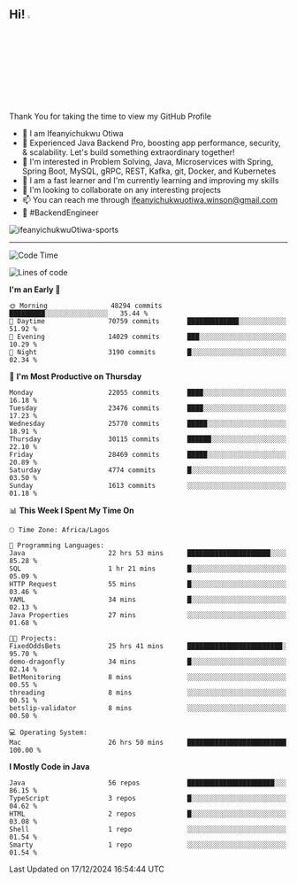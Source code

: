 <!-- BLOG-POST-LIST:START --><!-- BLOG-POST-LIST:END -->

## Hi! <img src="https://media.giphy.com/media/hvRJCLFzcasrR4ia7z/giphy.gif" width="4%"> 

Thank You for taking the time to view my GitHub Profile

- 👋 I am Ifeanyichukwu Otiwa
- 🚀 Experienced Java Backend Pro, boosting app performance, security, & scalability. Let's build something extraordinary together!
- 👀 I'm interested in Problem Solving, Java, Microservices with Spring, Spring Boot, MySQL, gRPC, REST, Kafka, git, Docker, and Kubernetes
- 🌱 I am a fast learner and I'm currently learning and improving my skills
- 💞️ I'm looking to collaborate on any interesting projects
- 📫 You can reach me through ifeanyichukwuotiwa.winson@gmail.com
- 🚀 #BackendEngineer

<p align="left" marginTop="10px"> <img src="https://komarev.com/ghpvc/?username=ifeanyichukwuOtiwa-sports&label=Profile%20views&color=0e75b6&style=for-the-badge" alt="ifeanyichukwuOtiwa-sports" /> </p>

***

<!--START_SECTION:waka-->
![Code Time](http://img.shields.io/badge/Code%20Time-3%2C232%20hrs%2058%20mins-blue)

![Lines of code](https://img.shields.io/badge/From%20Hello%20World%20I%27ve%20Written-34.0%20million%20lines%20of%20code-blue)

**I'm an Early 🐤** 

```text
🌞 Morning                48294 commits       █████████░░░░░░░░░░░░░░░░   35.44 % 
🌆 Daytime                70759 commits       █████████████░░░░░░░░░░░░   51.92 % 
🌃 Evening                14029 commits       ███░░░░░░░░░░░░░░░░░░░░░░   10.29 % 
🌙 Night                  3190 commits        █░░░░░░░░░░░░░░░░░░░░░░░░   02.34 % 
```
📅 **I'm Most Productive on Thursday** 

```text
Monday                   22055 commits       ████░░░░░░░░░░░░░░░░░░░░░   16.18 % 
Tuesday                  23476 commits       ████░░░░░░░░░░░░░░░░░░░░░   17.23 % 
Wednesday                25770 commits       █████░░░░░░░░░░░░░░░░░░░░   18.91 % 
Thursday                 30115 commits       ██████░░░░░░░░░░░░░░░░░░░   22.10 % 
Friday                   28469 commits       █████░░░░░░░░░░░░░░░░░░░░   20.89 % 
Saturday                 4774 commits        █░░░░░░░░░░░░░░░░░░░░░░░░   03.50 % 
Sunday                   1613 commits        ░░░░░░░░░░░░░░░░░░░░░░░░░   01.18 % 
```


📊 **This Week I Spent My Time On** 

```text
🕑︎ Time Zone: Africa/Lagos

💬 Programming Languages: 
Java                     22 hrs 53 mins      █████████████████████░░░░   85.28 % 
SQL                      1 hr 21 mins        █░░░░░░░░░░░░░░░░░░░░░░░░   05.09 % 
HTTP Request             55 mins             █░░░░░░░░░░░░░░░░░░░░░░░░   03.46 % 
YAML                     34 mins             █░░░░░░░░░░░░░░░░░░░░░░░░   02.13 % 
Java Properties          27 mins             ░░░░░░░░░░░░░░░░░░░░░░░░░   01.68 % 

🐱‍💻 Projects: 
FixedOddsBets            25 hrs 41 mins      ████████████████████████░   95.70 % 
demo-dragonfly           34 mins             █░░░░░░░░░░░░░░░░░░░░░░░░   02.14 % 
BetMonitoring            8 mins              ░░░░░░░░░░░░░░░░░░░░░░░░░   00.55 % 
threading                8 mins              ░░░░░░░░░░░░░░░░░░░░░░░░░   00.51 % 
betslip-validator        8 mins              ░░░░░░░░░░░░░░░░░░░░░░░░░   00.50 % 

💻 Operating System: 
Mac                      26 hrs 50 mins      █████████████████████████   100.00 % 
```

**I Mostly Code in Java** 

```text
Java                     56 repos            ██████████████████████░░░   86.15 % 
TypeScript               3 repos             █░░░░░░░░░░░░░░░░░░░░░░░░   04.62 % 
HTML                     2 repos             █░░░░░░░░░░░░░░░░░░░░░░░░   03.08 % 
Shell                    1 repo              ░░░░░░░░░░░░░░░░░░░░░░░░░   01.54 % 
Smarty                   1 repo              ░░░░░░░░░░░░░░░░░░░░░░░░░   01.54 % 
```




 Last Updated on 17/12/2024 16:54:44 UTC
<!--END_SECTION:waka-->

<!--
<p align="center">
![trophy](https://github-profile-trophy.vercel.app/?username=ifeanyichukwuOtiwa-sports&theme=onedark) (https://github.com/ryo-ma/github-profile-trophy)
</p>
-->

<!---
ifeanyi-otiwa/ifeanyi-otiwa is a ✨ special ✨ repository because its `README.md` (this file) appears on your GitHub profile.
You can click the Preview link to take a look at your changes.
--->
